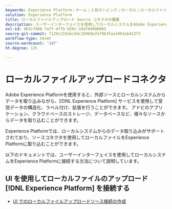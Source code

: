 ```yaml
---
keywords: Experience Platform；ホーム；人気のトピック；ローカル；ローカルファイルのアップロード；ローカルシステム
solution: Experience Platform
title: ローカルファイルアップロード Source コネクタの概要
description: ユーザーインターフェイスを使用してローカルシステムをAdobe Experience Platformに接続する方法について説明します
exl-id: 4b3cf486-7aff-4ffb-920c-10af04000083
source-git-commit: f129c215ebc5dc169b9a7ef9b3faa3463ab413f3
workflow-type: tm+mt
source-wordcount: '147'
ht-degree: 12%

---
```


# ローカルファイルアップロードコネクタ

Adobe Experience Platformを使用すると、外部ソースとローカルシステムからデータを取り込みながら、[!DNL Experience Platform] サービスを使用して受信データの構造化、ラベル付け、拡張を行うことができます。 アドビのアプリケーション、クラウドベースのストレージ、データベースなど、様々なソースからデータを取り込むことができます。

Experience Platformでは、ローカルシステムからのデータ取り込みがサポートされており、ソースコネクタを使用してローカルファイルをExperience Platformに取り込むことができます。

以下のドキュメントでは、ユーザーインターフェイスを使用してローカルシステムをExperience Platformに接続する方法について説明しています。

## UI を使用してローカルファイルのアップロード [!DNL Experience Platform] を接続する

- [UI でのローカルファイルアップロードソース接続の作成](../../tutorials/ui/create/local-system/local-file-upload.md)
